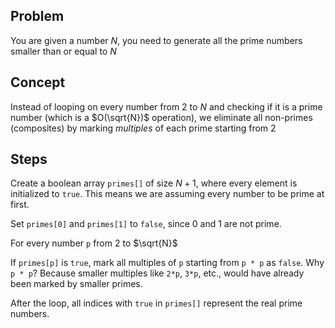 ## Problem
You are given a number $N$, you need to generate all the prime numbers smaller than or equal to $N$

## Concept

Instead of looping on every number from $2$ to $N$ and checking if it is a prime number (which is a $O(\sqrt{N})$ operation), we eliminate all non-primes (composites) by marking *multiples* of each prime starting from $2$

## Steps

Create a boolean array `primes[]` of size $N + 1$, where every element is initialized to `true`. This means we are assuming every number to be prime at first.

Set `primes[0]` and `primes[1]` to `false`, since 0 and 1 are not prime.

For every number `p` from $2$ to $\sqrt{N}$

If `primes[p]` is `true`, mark all multiples of `p` starting from `p * p` as `false`.
Why `p * p`? Because smaller multiples like `2*p`, `3*p`, etc., would have already been marked by smaller primes.

After the loop, all indices with `true` in `primes[]` represent the real prime numbers.

